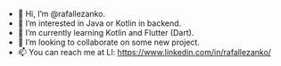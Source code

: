 - 👋 Hi, I’m @rafallezanko.
- 👀 I’m interested in Java or Kotlin in backend.
- 🌱 I’m currently learning Kotlin and Flutter (Dart).
- 💞️ I’m looking to collaborate on some new project.
- 📫 You can reach me at LI: https://www.linkedin.com/in/rafallezanko/

<!---
rafallezanko/rafallezanko is a ✨ special ✨ repository because its `README.md` (this file) appears on your GitHub profile.
You can click the Preview link to take a look at your changes.
--->
